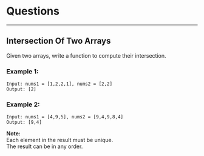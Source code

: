 # Questions

-----------------------

## Intersection Of Two Arrays
Given two arrays, write a function to compute their intersection. <br>

### Example 1:
```
Input: nums1 = [1,2,2,1], nums2 = [2,2]
Output: [2]
```
### Example 2:
```
Input: nums1 = [4,9,5], nums2 = [9,4,9,8,4]
Output: [9,4]
```
<b>Note: </b> <br>
Each element in the result must be unique. <br>
The result can be in any order. <br>
